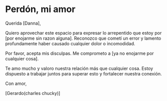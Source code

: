 # Perdón, mi amor

Querida [Danna],

Quiero aprovechar este espacio para expresar lo arrepentido que estoy por [por enojarme sin razon alguna]. Reconozco que cometí un error y lamento profundamente haber causado cualquier dolor o incomodidad.

Por favor, acepta mis disculpas. Me comprometo a [ya no enojarme por cualquier cosa].

Te amo mucho y valoro nuestra relación más que cualquier cosa. Estoy dispuesto a trabajar juntos para superar esto y fortalecer nuestra conexión.

Con amor,

[Gerardo(charles chucky)]
